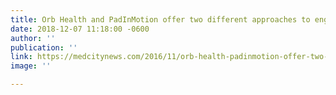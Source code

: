 ```yaml
---
title: Orb Health and PadInMotion offer two different approaches to engaging patients
date: 2018-12-07 11:18:00 -0600
author: ''
publication: ''
link: https://medcitynews.com/2016/11/orb-health-padinmotion-offer-two-different-approaches-engaging-patients/?mc_cid=ba7595210f&mc_eid=82f6b6645b
image: ''

---
```

